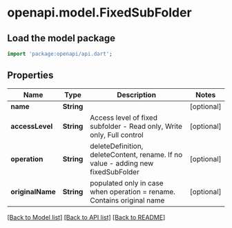 # openapi.model.FixedSubFolder

## Load the model package
```dart
import 'package:openapi/api.dart';
```

## Properties
Name | Type | Description | Notes
------------ | ------------- | ------------- | -------------
**name** | **String** |  | [optional] 
**accessLevel** | **String** | Access level of fixed subfolder - Read only, Write only, Full control | [optional] 
**operation** | **String** | deleteDefinition, deleteContent, rename. If no value - adding new fixedSubFolder | [optional] 
**originalName** | **String** | populated only in case when operation = rename. Contains original name | [optional] 

[[Back to Model list]](../README.md#documentation-for-models) [[Back to API list]](../README.md#documentation-for-api-endpoints) [[Back to README]](../README.md)


